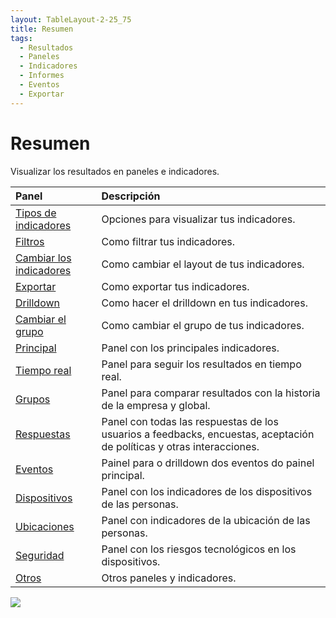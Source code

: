 ```yaml
---
layout: TableLayout-2-25_75
title: Resumen
tags:
  - Resultados
  - Paneles
  - Indicadores
  - Informes
  - Eventos
  - Exportar
---
```


# Resumen

Visualizar los resultados en paneles e indicadores.

| Panel                                  | Descripción                                                                                                           |
| :------------------------------------- | :-------------------------------------------------------------------------------------------------------------------- |
| [Tipos de indicadores](charts)         | Opciones para visualizar tus indicadores.                                                                             |
| [Filtros](filters)                     | Como filtrar tus indicadores.                                                                                         |
| [Cambiar los indicadores](change_kpis) | Como cambiar el layout de tus indicadores.                                                                            |
| [Exportar](export)                     | Como exportar tus indicadores.                                                                                        |
| [Drilldown](drilldown)                 | Como hacer el drilldown en tus indicadores.                                                                           |
| [Cambiar el grupo](change_group)       | Como cambiar el grupo de tus indicadores.                                                                             |
| [Principal](main)                      | Panel con los principales indicadores.                                                                                |
| [Tiempo real](realtime)                | Panel para seguir los resultados en tiempo real.                                                                      |
| [Grupos](groups)                       | Panel para comparar resultados con la historia de la empresa y global.                                                |
| [Respuestas](answers)                  | Panel con todas las respuestas de los usuarios a feedbacks, encuestas, aceptación de políticas y otras interacciones. |
| [Eventos](events)                      | Painel para o drilldown dos eventos do painel principal.                                                              |
| [Dispositivos](devices)                | Panel con los indicadores de los dispositivos de las personas.                                                        |
| [Ubicaciones](locations)               | Panel con indicadores de la ubicación de las personas.                                                                |
| [Seguridad](security)                  | Panel con los riesgos tecnológicos en los dispositivos.                                                               |
| [Otros](others)                        | Otros paneles y indicadores.                                                                                          |

![](https://cdn.phishx.io/phishx-docs/images/phishx_results_menu_02_dashboards.webp)
